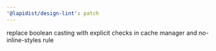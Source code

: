 ```yaml
---
'@lapidist/design-lint': patch
---
```


replace boolean casting with explicit checks in cache manager and no-inline-styles rule
